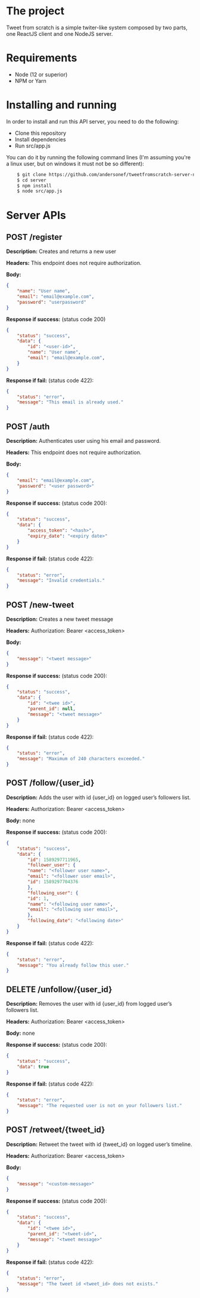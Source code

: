 # The project

Tweet from scratch is a simple twiter-like system composed by two parts, one ReactJS client and one NodeJS server.

# Requirements
 - Node (12 or superior)
 - NPM or Yarn

# Installing and running

In order to install and run this API server, you need to do the following:
 - Clone this repository 
 - Install dependencies
 - Run src/app.js

You can do it by running the following command lines (I'm assuming you're a linux user, but on windows it must not be so different):

```bash
    $ git clone https://github.com/andersonef/tweetfromscratch-server-nodejs server
    $ cd server
    $ npm install
    $ node src/app.js
```

# Server APIs

## POST /register
**Description:** Creates and returns a new user

**Headers:** This endpoint does not require authorization.

**Body:**
```json
{
    "name": "User name",
    "email": "email@example.com",
    "password": "userpassword"
}
```
**Response if success:** (status code 200)
```json
{
    "status": "success",
    "data": {
        "id": "<user-id>",
        "name": "User name",
        "email": "email@example.com",
    }
}
```
**Response if fail:** (status code 422):

```json
{
    "status": "error",
    "message": "This email is already used."
}
```

## POST /auth
**Description:** Authenticates user using his email and password. 

**Headers:** This endpoint does not require authorization.

**Body:**

```json
{
	"email": "email@example.com",
	"password": "<user password>"
}
```

**Response if success:** (status code 200):
```json
{
	"status": "success",
	"data": {
		"access_token": "<hash>",
		"expiry_date": "<expiry date>"
	}
}
```

**Response if fail:** (status code 422):

```json
{
	"status": "error",
	"message": "Invalid credentials."
}
```

## POST /new-tweet
**Description:** Creates a new tweet message

**Headers:** Authorization: Bearer <access_token>

**Body:**

```json
{
	"message": "<tweet message>"
}
```

**Response if success:** (status code 200):

```json
{
	"status": "success",
	"data": {
		"id": "<twee id>",
		"parent_id": null,
		"message": "<tweet message>"
	}
}
```

**Response if fail:** (status code 422):

```json
{
	"status": "error",
	"message": "Maximum of 240 characters exceeded."
}
```

## POST /follow/{user_id}

**Description:** Adds the user with id {user_id} on logged user’s followers list.

**Headers:** Authorization: Bearer <access_token>

**Body:** none

**Response if success:** (status code 200):

```json
{
	"status": "success",
	"data": {
		"id": 1589297711965,
		"follower_user": {
		"name": "<follower user name>",
		"email": "<follower user email>",
		"id": 1589297704376
		},
		"following_user": {
		"id": 1,
		"name": "<following user name>",
		"email": "<following user email>",
		},
		"following_date": "<following date>"
	}
}
```

**Response if fail:** (status code 422):

```json
{
	"status": "error",
	"message": "You already follow this user."
}
```

## DELETE /unfollow/{user_id}
**Description:** Removes the user with id {user_id} from logged user’s followers list.

**Headers:** Authorization: Bearer <access_token>

**Body:** none

**Response if success:** (status code 200): 

```json
{
	"status": "success",
	"data": true
}
```

**Response if fail:** (status code 422):

```json
{
	"status": "error",
	"message": "The requested user is not on your followers list."
}
```

## POST /retweet/{tweet_id}

**Description:** Retweet the tweet with id {tweet_id} on logged user’s timeline.

**Headers:** Authorization: Bearer <access_token>

**Body:**

```json
{
	"message": "<custom-message>"
}
```

**Response if success:** (status code 200):

```json
{
	"status": "success",
	"data": {
		"id": "<twee id>",
		"parent_id": "<tweet-id>",
		"message": "<tweet message>"
	}
}
```

**Response if fail:** (status code 422):

```json
{
	"status": "error",
	"message": "The tweet id <tweet_id> does not exists."
}
```
